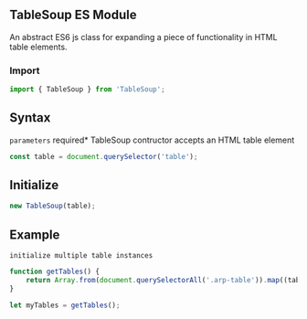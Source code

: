 ## TableSoup ES Module

An abstract ES6 js class for expanding a piece of functionality in HTML table elements.

### Import

```js
import { TableSoup } from 'TableSoup';
```

## Syntax
`parameters` required*
TableSoup contructor accepts an HTML table element

```js
const table = document.querySelector('table');
```
## Initialize
```js
new TableSoup(table);
```
## Example
`initialize multiple table instances`

```js
function getTables() {
	return Array.from(document.querySelectorAll('.arp-table')).map((table) => new TableSoup(table));
}

let myTables = getTables();
```